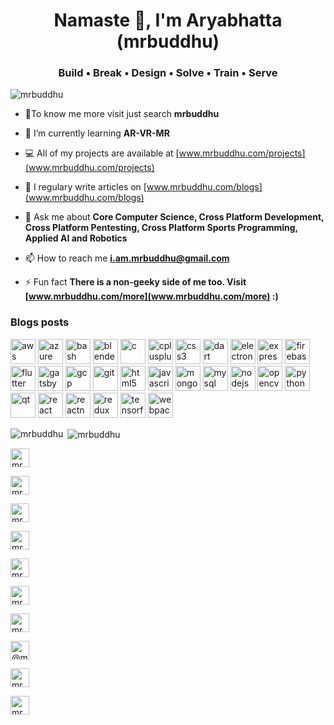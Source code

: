 
<h1 align="center">Namaste 🙏, I'm Aryabhatta (mrbuddhu)</h1>
<h3 align="center">Build • Break • Design • Solve • Train • Serve</h3>

<p align="left"> <img src="https://komarev.com/ghpvc/?username=mrbuddhu" alt="mrbuddhu" /> </p>

- 👨‍To know me more visit just search **mrbuddhu**

- 🌱 I’m currently learning **AR-VR-MR**

- 💻 All of my projects are available at [www.mrbuddhu.com/projects](www.mrbuddhu.com/projects)

- 📝 I regulary write articles on [www.mrbuddhu.com/blogs](www.mrbuddhu.com/blogs)

- 💬 Ask me about **Core Computer Science, Cross Platform Development, Cross Platform Pentesting, Cross Platform Sports Programming, Applied AI and Robotics**

- 📫 How to reach me **i.am.mrbuddhu@gmail.com**

- ⚡ Fun fact **There is a non-geeky side of me too. Visit [www.mrbuddhu.com/more](www.mrbuddhu.com/more) :)**

### Blogs posts
<!-- BLOG-POST-LIST:START -->
<!-- BLOG-POST-LIST:END -->

<p align="left"><img src="https://devicons.github.io/devicon/devicon.git/icons/amazonwebservices/amazonwebservices-original-wordmark.svg" alt="aws" width="40" height="40"/>
<img src="https://www.vectorlogo.zone/logos/microsoft_azure/microsoft_azure-icon.svg" alt="azure" width="40" height="40"/> 
<img src="https://www.vectorlogo.zone/logos/gnu_bash/gnu_bash-icon.svg" alt="bash" width="40" height="40"/> 
<img src="https://download.blender.org/branding/community/blender_community_badge_white.svg" alt="blender" width="40" height="40"/> 
<img src="https://devicons.github.io/devicon/devicon.git/icons/c/c-original.svg" alt="c" width="40" height="40"/> 
<img src="https://devicons.github.io/devicon/devicon.git/icons/cplusplus/cplusplus-original.svg" alt="cplusplus" width="40" height="40"/> 
<img src="https://devicons.github.io/devicon/devicon.git/icons/css3/css3-original-wordmark.svg" alt="css3" width="40" height="40"/> 
<img src="https://www.vectorlogo.zone/logos/dartlang/dartlang-icon.svg" alt="dart" width="40" height="40"/> 
<img src="https://devicons.github.io/devicon/devicon.git/icons/electron/electron-original.svg" alt="electron" width="40" height="40"/> 
<img src="https://devicons.github.io/devicon/devicon.git/icons/express/express-original-wordmark.svg" alt="express" width="40" height="40"/> 
<img src="https://www.vectorlogo.zone/logos/firebase/firebase-icon.svg" alt="firebase" width="40" height="40"/> 
<img src="https://www.vectorlogo.zone/logos/flutterio/flutterio-icon.svg" alt="flutter" width="40" height="40"/> 
<img src="https://www.vectorlogo.zone/logos/gatsbyjs/gatsbyjs-icon.svg" alt="gatsby" width="40" height="40"/> 
<img src="https://www.vectorlogo.zone/logos/google_cloud/google_cloud-icon.svg" alt="gcp" width="40" height="40"/> 
<img src="https://www.vectorlogo.zone/logos/git-scm/git-scm-icon.svg" alt="git" width="40" height="40"/> 
<img src="https://devicons.github.io/devicon/devicon.git/icons/html5/html5-original-wordmark.svg" alt="html5" width="40" height="40"/> 
<img src="https://devicons.github.io/devicon/devicon.git/icons/javascript/javascript-original.svg" alt="javascript" width="40" height="40"/> 
<img src="https://devicons.github.io/devicon/devicon.git/icons/mongodb/mongodb-original-wordmark.svg" alt="mongodb" width="40" height="40"/> 
<img src="https://devicons.github.io/devicon/devicon.git/icons/mysql/mysql-original-wordmark.svg" alt="mysql" width="40" height="40"/> 
<img src="https://devicons.github.io/devicon/devicon.git/icons/nodejs/nodejs-original-wordmark.svg" alt="nodejs" width="40" height="40"/> 
<img src="https://www.vectorlogo.zone/logos/opencv/opencv-icon.svg" alt="opencv" width="40" height="40"/> 
<img src="https://devicons.github.io/devicon/devicon.git/icons/python/python-original.svg" alt="python" width="40" height="40"/> 
<img src="https://upload.wikimedia.org/wikipedia/commons/0/0b/Qt_logo_2016.svg" alt="qt" width="40" height="40"/> 
<img src="https://devicons.github.io/devicon/devicon.git/icons/react/react-original-wordmark.svg" alt="react" width="40" height="40"/> 
<img src="https://reactnative.dev/img/header_logo.svg" alt="reactnative" width="40" height="40"/> 
<img src="https://devicons.github.io/devicon/devicon.git/icons/redux/redux-original.svg" alt="redux" width="40" height="40"/> 
<img src="https://www.vectorlogo.zone/logos/tensorflow/tensorflow-icon.svg" alt="tensorflow" width="40" height="40"/> 
<img src="https://devicons.github.io/devicon/devicon.git/icons/webpack/webpack-original.svg" alt="webpack" width="40" height="40"/></p>


<p><img align="left" src="https://github-readme-stats.vercel.app/api/top-langs/?username=mrbuddhu&layout=compact" alt="mrbuddhu" /></p>
<p>&nbsp;<img align="center" src="https://github-readme-stats.vercel.app/api?username=mrbuddhu&show_icons=true" alt="mrbuddhu" /></p>

<p align="center">
  
<a href="https://linkedin.com/in/mrbuddhu" target="blank"><img align="center" src="https://cdn.jsdelivr.net/npm/simple-icons@3.0.1/icons/linkedin.svg" alt="mrbuddhu" height="30" width="30" /></a>

<a href="https://dev.to/mrbuddhu" target="blank"><img align="center" src="https://cdn.jsdelivr.net/npm/simple-icons@3.0.1/icons/dev-dot-to.svg" alt="mrbuddhu" height="30" width="30" /></a>
  
<a href="https://stackoverflow.com/users/mrbuddhu" target="blank"><img align="center" src="https://cdn.jsdelivr.net/npm/simple-icons@3.0.1/icons/stackoverflow.svg" alt="mrbuddhu" height="30" width="30" /></a>
  
<a href="https://kaggle.com/mrbuddhu" target="blank"><img align="center" src="https://cdn.jsdelivr.net/npm/simple-icons@3.0.1/icons/kaggle.svg" alt="mrbuddhu" height="30" width="30" /></a>

<a href="https://codeforces.com/profile/mrbuddhu" target="blank"><img align="center" src="https://cdn.jsdelivr.net/npm/simple-icons@3.0.1/icons/codeforces.svg" alt="mrbuddhu" height="30" width="30" /></a>

<a href="https://www.codechef.com/users/mrbuddhu" target="blank"><img align="center" src="https://cdn.jsdelivr.net/npm/simple-icons@3.1.0/icons/codechef.svg" alt="mrbuddhu" height="30" width="30" /></a>
  
<a href="https://www.leetcode.com/mrbuddhu" target="blank"><img align="center" src="https://cdn.jsdelivr.net/npm/simple-icons@3.0.1/icons/leetcode.svg" alt="mrbuddhu" height="30" width="30" /></a>
  
<a href="https://www.hackerearth.com/@mrbuddhu" target="blank"><img align="center" src="https://cdn.jsdelivr.net/npm/simple-icons@3.0.1/icons/hackerearth.svg" alt="@mrbuddhu" height="30" width="30" /></a>

<a href="https://www.hackerrank.com/mrbuddhu" target="blank"><img align="center" src="https://cdn.jsdelivr.net/npm/simple-icons@3.0.1/icons/hackerrank.svg" alt="mrbuddhu" height="30" width="30" /></a>
  
<a href="https://auth.geeksforgeeks.org/user/mrbuddhu/profile" target="blank"><img align="center" src="https://cdn.jsdelivr.net/npm/simple-icons@3.0.1/icons/geeksforgeeks.svg" alt="mrbuddhu/profile" height="30" width="30" /></a>
</p>

